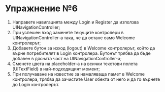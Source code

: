 # Упражнение №6

1. Направете навигацията между Login и Register да използва UINavigationController;
2. При успешен вход заменете текущите контролери в UINavigationController-а така, че да остане само Welcome контролерът;
3. Добавете бутон за изход (logout) в Welcome контролерът, който да върне потребителят в Login контролера. Бутонът трябва да бъде добавен в дясната част на UINavigationController-a;
4. Сменете цвета на placeholder-a на всички текстови полета (UITextField) в най-подходящият момент;
5. При получаване на известие за намаляваща памет в Welcome контролера, трябва да зачистите User обекта от него и да го върнете до Login контролерът.
